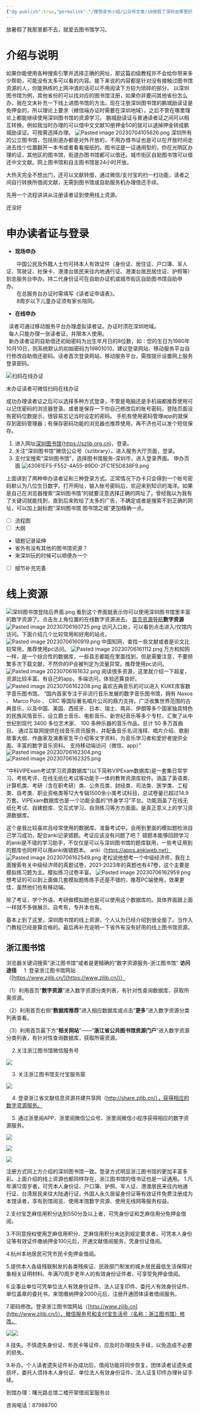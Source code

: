 ```yaml
---
{"dg-publish":true,"permalink":"/理想读书小组/公众号文章/10放假了深圳去哪里好玩/"}
---
```


放暑假了我那里都不去，就爱去图书馆学习。

# 介绍与说明
如果你能使用各种搜索引擎并选择正确的网址，那这篇初级教程并不会给你带来多少帮助，可能没有太多可以看的内容。接下来说的内容都是针对没有接触过图书馆资源的人，你能熟练的上网冲浪的话可以不用阅读下方较为琐碎的部分。
以深圳图书馆为例，其他省份的可以找对应的图书馆注册，如果你非要问其他省份怎么办，我在文末补充一下线上进图书馆的方法。现在注册深圳图书馆的鹏城励读证是免押金的，所以理论上要求（微信端办证时需要在深圳地域），之后不管在哪里理论上都能继续使用深圳图书馆的资源学习。
鹏城励读证与普通读者证之间可以相互转换。例如我当时办理的可以借中文文献10册押金50的就可以退掉押金转成鹏城励读证。可按需选择办理。
![Pasted image 20230704105626.png](/img/user/%E7%90%86%E6%83%B3%E8%AF%BB%E4%B9%A6%E5%B0%8F%E7%BB%84/%E5%85%AC%E4%BC%97%E5%8F%B7%E6%96%87%E7%AB%A0/Pasted%20image%2020230704105626.png)
深圳所有的公立图书馆，包括街道办都是对外开放的，不用办借书证也是可以在开放时间走进去找个位置翻开一本书或者看看报纸的。图书证是一证通用型的，你在光明区办理的证，其他区的图书馆，街道办图书馆都可以借还。城市街区自助图书馆可以借还中文文献。网上图书馆和自主图书馆是24小时开放。

大热天完全不想出门，还可以文献转借，通过微信/支付宝的扫一扫功能，读者之间自行转换所借阅文献，无需到图书馆或自助服务机办理借还手续。

先用一个流程讲讲从注册读者证到使用线上资源。


还没好
# 申办读者证与登录
- **现场申办**

    中国公民及外籍人士均可持本人有效证件（身份证、居住证、户口簿、军人证、驾驶证、社保卡、港澳台居民来往内地通行证、港澳台居民居住证、护照等）到总服务台申办。持二代身份证可在自助办证机或城市街区自助图书馆自助申办。   
    在总服务台办证时需填写《读者证申请表》。   
    8周岁以下儿童办证须有家长陪同。 
- **在线申办**

 读者可通过移动服务平台办理虚拟读者证。办证时须在深圳地域。  
 每人只能办理一张读者证，并限本人使用。  
 新办读者证的自助借还初始密码为出生年月日的8位数，如：您的生日为1980年10月10日，则系统默认的初始密码为19801010，建议登录网站、移动服务平台自行修改自助借还密码。读者首次登录网站、移动服务平台，需按提示设置网上服务登录密码。

![扫码在线办证](https://www.szlib.org.cn/UserFiles/editor/1591692386192.png "扫码在线办证")

未办证读者可微信扫码在线办证

成功办理读者证之后可以选择多种方式登录，不管是电脑还是手机端都推荐使用可以记住密码的浏览器登录。或者是保存一下你自己修改后的账号密码，登陆页面没有密码位数提示，很容易忘记当时设定的密码。
手机有使用密码管理app的就保存到密码管理器；有保存密码功能的浏览器也推荐使用，再不济也可以发个短信保存。
1. 进入网址[深圳图书馆](https://szlib.org.cn/)(https://szlib.org.cn)，登录。
2. 关注“深圳图书馆”微信公众号（szlibrary），进入服务大厅页面，登录。
3. 支付宝搜索“深圳图书馆”，选择图书馆服务-深圳市，进入登录界面。
申办页面
![43061EF5-F552-4A55-89D0-2FC1E5D838F9.png](/img/user/%E7%90%86%E6%83%B3%E8%AF%BB%E4%B9%A6%E5%B0%8F%E7%BB%84/43061EF5-F552-4A55-89D0-2FC1E5D838F9.png)

上面讲到了两种申办读者证和三种登录方式。正常情况下办卡只会得到一个帐号密码默认为八位生日数字。打开网址，输入帐号密码后，欢迎来到知识的海洋。如果是自己在浏览器搜索“深圳图书馆”的就要注意选择正确的网址了，曾经我以为我有了关键词就能找到，直到后来败给了太多的广告，不确定或者是搜索不到正确的网址，可以加上副标题“深圳图书馆 图书馆之城”更加精确一点。


- [ ] 流程图
- [ ] 大纲
- 错题记录延伸
- 省外有没有其他的图书馆资源？
- 来深圳玩的时候可以顺便办一个
- [ ] 细节补充完善

# 线上资源

![深圳图书馆登陆后界面.png](/img/user/%E7%90%86%E6%83%B3%E8%AF%BB%E4%B9%A6%E5%B0%8F%E7%BB%84/%E5%85%AC%E4%BC%97%E5%8F%B7%E6%96%87%E7%AB%A0/%E6%B7%B1%E5%9C%B3%E5%9B%BE%E4%B9%A6%E9%A6%86%E7%99%BB%E9%99%86%E5%90%8E%E7%95%8C%E9%9D%A2.png)
看到这个界面就表示你可以使用深圳图书馆里丰富的数字资源了。点击左上角位置的在线数字资源进去。
[首页](https://www.szlib.org.cn/index.html)[资源导航](https://www.szlib.org.cn/page/books.html)**数字资源**
![Pasted image 20230706160725.png](/img/user/%E7%90%86%E6%83%B3%E8%AF%BB%E4%B9%A6%E5%B0%8F%E7%BB%84/%E5%85%AC%E4%BC%97%E5%8F%B7%E6%96%87%E7%AB%A0/Pasted%20image%2020230706160725.png)
访问入口处，可以看到点击进入/仅馆内访问。下面介绍几个比较常用和好用的站点，
![Pasted image 20230706160919.png](/img/user/%E7%90%86%E6%83%B3%E8%AF%BB%E4%B9%A6%E5%B0%8F%E7%BB%84/%E5%85%AC%E4%BC%97%E5%8F%B7%E6%96%87%E7%AB%A0/Pasted%20image%2020230706160919.png)
中国知网，查找一些文献或者是论文比较常用，推荐使用pc访问。
![Pasted image 20230706161112.png](/img/user/%E7%90%86%E6%83%B3%E8%AF%BB%E4%B9%A6%E5%B0%8F%E7%BB%84/%E5%85%AC%E4%BC%97%E5%8F%B7%E6%96%87%E7%AB%A0/Pasted%20image%2020230706161112.png)
万方和知网一样，是一个综合性的数据库，一些县志都能在里面找到，但是需要注意，不要频繁多次下载文献，不然你的IP会被判定为流量异常。推荐使用pc访问。
![Pasted image 20230706161632.png](/img/user/%E7%90%86%E6%83%B3%E8%AF%BB%E4%B9%A6%E5%B0%8F%E7%BB%84/%E5%85%AC%E4%BC%97%E5%8F%B7%E6%96%87%E7%AB%A0/Pasted%20image%2020230706161632.png)
阅读很多资源，这里就介绍一下超星，资源比较丰富。有自己的app，多端访问，体验还算良好。
![Pasted image 20230706162208.png](/img/user/%E7%90%86%E6%83%B3%E8%AF%BB%E4%B9%A6%E5%B0%8F%E7%BB%84/%E5%85%AC%E4%BC%97%E5%8F%B7%E6%96%87%E7%AB%A0/Pasted%20image%2020230706162208.png)
喜欢古典音乐的可以进入 KUKE库客数字音乐图书馆。
“国内首家专注于非流行音乐发展的数字音乐图书馆，拥有 Naxos 、 Marco Polo 、 CRC 等国际著名唱片公司的鼎力支持，广泛收集世界范围的古典音乐，以及中国、美国、西班牙、日本、瑞士、南非、伊朗等多个国家独具特色的民族风情音乐，设立爵士音乐、电影音乐、新世纪音乐等多个专栏，汇聚了从中世纪到现代 3400 多位艺术家、 100 多种乐器的音乐作品，总计 50 多万首曲目。 通过互联网提供在线音乐资讯服务，并配备音乐名词浅释、唱片介绍、歌剧故事大纲、作曲家及演奏家生平介绍等文字资料，为音乐学习者和爱好者提供全面、丰富的数字音乐资料。
支持移动端访问（微信、app）”
![Pasted image 20230706162304.png](/img/user/%E7%90%86%E6%83%B3%E8%AF%BB%E4%B9%A6%E5%B0%8F%E7%BB%84/%E5%85%AC%E4%BC%97%E5%8F%B7%E6%96%87%E7%AB%A0/Pasted%20image%2020230706162304.png)
![Pasted image 20230706162325.png](/img/user/%E7%90%86%E6%83%B3%E8%AF%BB%E4%B9%A6%E5%B0%8F%E7%BB%84/%E5%85%AC%E4%BC%97%E5%8F%B7%E6%96%87%E7%AB%A0/Pasted%20image%2020230706162325.png)

“中科VIPExam考试学习资源数据库”(以下简称VIPExam数据库)是一套集日常学习、考核考评、在线无纸化考试等功能于一体的教育资源库软件。涵盖了英语类、计算机类、考研（含在职考研）类、公务员类、财经类、司法类、医学类、工程类、自考类、职业资格类等12大专辑1500余小类考试科目，总试卷量已超过14.9万套。VIPExam数据库也是一个功能全面的“终身学习”平台。功能涵盖了在线无纸化考试、自建题库、交互式学习、自测练习等方方面面。是真正意义上的学习资源数据库。

这个是我比较喜欢且经常使用的数据库。准备考试中，会用到里面的模拟题检测自己学习成功，配合anki记录错题。考证应该没有问题了吧？
错题本能够回顾学习的anki是不错的学习助手，不仅仅是可以与深圳图书馆的题库联用，一些考证用到的题库也同样可以用anki做错题本。
anki（https://apps.ankiweb.net）
![Pasted image 20230706162549.png](/img/user/%E7%90%86%E6%83%B3%E8%AF%BB%E4%B9%A6%E5%B0%8F%E7%BB%84/%E5%85%AC%E4%BC%97%E5%8F%B7%E6%96%87%E7%AB%A0/Pasted%20image%2020230706162549.png)
老松说他想考一个中级经济师，我在上面搜索有关中级经济师的真题试卷，2021-2023年的真题也有47卷，这个主要是模拟练习题为主。模拟练习试卷丰富。
![Pasted image 20230706162959.png](/img/user/%E7%90%86%E6%83%B3%E8%AF%BB%E4%B9%A6%E5%B0%8F%E7%BB%84/%E5%85%AC%E4%BC%97%E5%8F%B7%E6%96%87%E7%AB%A0/Pasted%20image%2020230706162959.png)
想考证的可以到上面做几套模拟题练练手还是不错的，推荐PC端使用，效果更佳，虽然他们也有移动端。

除了考证，学个外语、考研做模拟题也是可以使用这个数据库的。具体界面跟上面一样就不多做展示。自考有，专升本也有。

基本上到了这里，深圳图书馆的线上资源，个人认为已经介绍到很全面了。当作入门教程已经是算合格的。最后再补充说明一下省外有没有好用的线上图书馆资源。

## 浙江图书馆
浏览器关键词搜索”浙江图书馆“或者是更精确的”数字资源服务-浙江图书馆“
**访问途径**
    1. 登录浙江图书馆网站（[https://www.zjlib.cn/](https://www.zjlib.cn/)）

（1）利用首页“**数字资源**”进入数字资源分类列表，有针对性查询数据库，获取所需资源。

（2）利用首页右侧“**数据库推荐**”进入相应数据库或点击“**更多**”进入数字资源分类列表查看。

（3）利用首页最下方“**相关网站**”——“**浙江省公共图书馆资源门户**”进入数字资源分类列表，有针对性查询数据库，获取所需资源。

    2.关注浙江图书馆微信服务号

![](https://www.zjlib.cn/u/cms/www/202207/12141203qpmb.png)

    3. 关注浙江图书馆支付宝服务窗

![](https://www.zjlib.cn/u/cms/www/202207/121412133a10.png)

    4. 登录浙江省文献信息资源共建共享网（http://share.zjlib.cn/），获得相应的数字资源服务。

    5. 通过浙里阅APP、浙里阅微信公众号、浙里阅微信小程序获得相应的数字资源服务。

**![](https://www.zjlib.cn/u/cms/www/202207/12141221wbir.png)**

**![](https://www.zjlib.cn/u/cms/www/202207/1214122851a3.png)**

**![](https://www.zjlib.cn/u/cms/www/202207/12141237jl9p.png)**

注册方式同上方介绍的深圳图书馆一致。登录方式明显浙江图书馆的更加丰富多彩。上面介绍的线上资源也都同样存在，浙江图书馆的借书证也是一证通用。
1.凡年满12周岁者，可凭本人身份证、户口簿、护照、军人证、港澳居民来往内地通行证、台湾居民来往大陆通行证，外国人永久居留身份证等有效证件免费注册成为本馆读者，享有到馆阅览、使用本馆数字资源、使用无线网等服务权益。

2.支付宝芝麻信用积分达到550分及以上者，可凭身份证和芝麻信用分免押金借阅。

3.不同意授权使用芝麻信用积分、芝麻信用积分未达到规定要求者，可凭本人身份证等有效证件缴纳押金100元后，开通文献借阅服务，凭身份证借阅。

4.杭州本地居民可凭市民卡免押金借阅。

5.提供本人各级残联制发的各类残疾证、民政部门制发的城乡居民最低生活保障对象相关证明材料、年满70周岁老年人的有效身份证件者，可享受免押金借阅。

6.企事业单位可凭单位法人有效身份证件、法人证复印件、委托人有效身份证件、单位盖章的委托书，来馆缴纳押金2000元后，注册开通团体读者借阅服务。

7.密码修改。登录浙江图书馆网站（[http://www.zjlib.cn](http://www.zjlib.cn/)）、微信服务号和支付宝生活号（名称：浙江图书馆）修改。

![](https://www.zjlib.cn/u/cms/www/201812/251044376k03.png)![](https://www.zjlib.cn/u/cms/www/201812/25104459ajfb.png)

8.挂失。不慎遗失身份证、市民卡等证件，应及时办理挂失手续，以免造成不必要的损失。

9.补办。个人读者遗失证件补办成功后，借阅功能将同步恢复。团体读者证遗失或损坏，委托人须持本人身份证、单位法人有效身份证件、法人证复印件办理补证手续。

到馆办理：曙光路总馆二楼开架借阅室服务台

咨询电话：87988700
